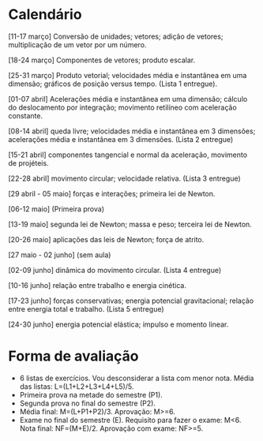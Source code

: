 # Calendário

[11-17 março] Conversão de unidades; vetores; adição de vetores; multiplicação de um vetor por um número.

[18-24 março] Componentes de vetores; produto escalar.

[25-31 março] Produto vetorial; velocidades média e instantânea em uma dimensão; gráficos de posição versus tempo. (Lista 1 entregue).

[01-07 abril] Acelerações média e instantânea em uma dimensão; cálculo do deslocamento por integração; movimento retilíneo com aceleração constante.

[08-14 abril] queda livre; velocidades média e instantânea em 3 dimensões; acelerações média e instantânea em 3 dimensões. (Lista 2 entregue)

[15-21 abril] componentes tangencial e normal da aceleração, movimento de projéteis.

[22-28 abril] movimento circular; velocidade relativa. (Lista 3 entregue)

[29 abril - 05 maio] forças e interações; primeira lei de Newton.

[06-12 maio] (Primeira prova)

[13-19 maio] segunda lei de Newton; massa e peso; terceira lei de Newton.

[20-26 maio] aplicações das leis de Newton; força de atrito.

[27 maio - 02 junho]  (sem aula)

[02-09 junho] dinâmica do movimento circular. (Lista 4 entregue)

[10-16 junho] relação entre trabalho e energia cinética.

[17-23 junho] forças conservativas; energia potencial gravitacional; relação entre energia total e trabalho. (Lista 5 entregue)

[24-30 junho] energia potencial elástica; impulso e momento linear.


# Forma de avaliação

- 6 listas de exercícios. Vou desconsiderar a lista com menor nota. Média das listas: L=(L1+L2+L3+L4+L5)/5.
- Primeira prova na metade do semestre (P1).
- Segunda prova no final do semestre (P2).
- Média final: M=(L+P1+P2)/3. Aprovação: M>=6.
- Exame no final do semestre (E). Requisito para fazer o exame: M<6. Nota final: NF=(M+E)/2. Aprovação com exame: NF>=5.
